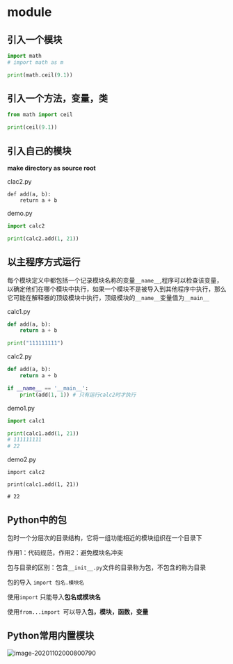 # module

## 引入一个模块

```python
import math
# import math as m

print(math.ceil(9.1))

```

## 引入一个方法，变量，类

```python
from math import ceil

print(ceil(9.1))
```

## 引入自己的模块

**make directory as source root**

clac2.py

```
def add(a, b):
    return a + b
```

demo.py

```python
import calc2

print(calc2.add(1, 21))
```

## 以主程序方式运行

每个模块定义中都包括一个记录模块名称的变量`__name__`,程序可以检查该变量，以确定他们在哪个模块中执行，如果一个模块不是被导入到其他程序中执行，那么它可能在解释器的顶级模块中执行，顶级模块的`__name__`变量值为`__main__`

calc1.py

```python
def add(a, b):
    return a + b

print("111111111")

```

calc2.py

```python
def add(a, b):
    return a + b

if __name__ == '__main__':
    print(add(1, 1)) # 只有运行calc2时才执行
```

demo1.py

```python
import calc1

print(calc1.add(1, 21))
# 111111111
# 22
```

demo2.py

```
import calc2

print(calc1.add(1, 21))

# 22
```



## Python中的包

包时一个分层次的目录结构，它将一组功能相近的模块组织在一个目录下

作用1：代码规范，作用2：避免模块名冲突

包与目录的区别：包含`__init__.py`文件的目录称为包，不包含的称为目录

包的导入 `import 包名.模块名`

使用`import` 只能导入**包名或模块名**

使用`from...import `可以导入**包，模块，函数，变量**



## Python常用内置模块

![image-20201102000800790](https://raw.githubusercontent.com/privking/king-note-images/master/img/note/image-20201102000800790-1604246888-5eb511.png)